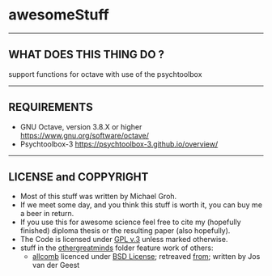 # awesomeStuff

----------------------------------------------------------------------------
## WHAT DOES THIS THING DO ?
support functions for octave with use of the psychtoolbox

----------------------------------------------------------------------------
## REQUIREMENTS

* GNU Octave, version 3.8.X or higher https://www.gnu.org/software/octave/
* Psychtoolbox-3                      https://psychtoolbox-3.github.io/overview/

----------------------------------------------------------------------------
## LICENSE and COPPYRIGHT

* Most of this stuff was written by Michael Groh.
* If we meet some day, and you think this stuff is worth it, you can buy me a beer in return.
* If you use this for awesome science feel free to cite my (hopefully finished) diploma thesis or the resulting paper (also hopefully). 
* The Code is licensed under [GPL v.3](./LICENSE) unless marked otherwise. 
* stuff in the [othergreatminds](./othergreatminds/) folder feature work of others:
  * [allcomb]() licenced under [BSD License](./othergreatminds/allcomb/license.txt); retreaved [from](https://www.mathworks.com/matlabcentral/fileexchange/10064-allcomb); written by Jos van der Geest
 